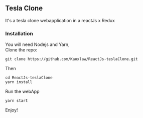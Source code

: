 ## Tesla Clone

It's a tesla clone webapplication in a reactJs x Redux

### Installation

You will need Nodejs and Yarn,<br>
Clone the repo: 
```
git clone https://github.com/Kaoxlaw/ReactJs-teslaClone.git
```
Then
```
cd ReactJs-teslaClone
yarn install
```
Run the webApp
```
yarn start
```

Enjoy! 
